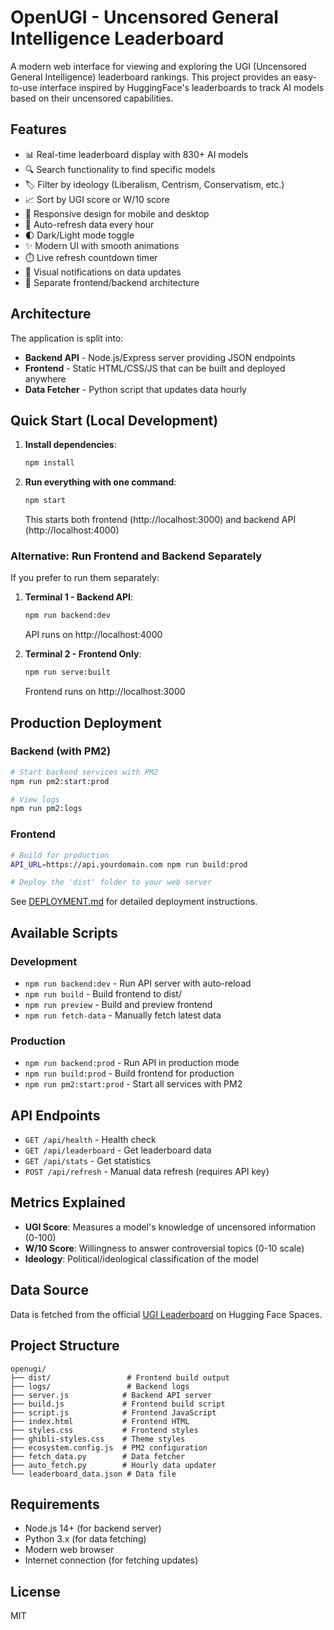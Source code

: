 # OpenUGI - Uncensored General Intelligence Leaderboard

A modern web interface for viewing and exploring the UGI (Uncensored General Intelligence) leaderboard rankings. This project provides an easy-to-use interface inspired by HuggingFace's leaderboards to track AI models based on their uncensored capabilities.

## Features

- 📊 Real-time leaderboard display with 830+ AI models
- 🔍 Search functionality to find specific models
- 🏷️ Filter by ideology (Liberalism, Centrism, Conservatism, etc.)
- 📈 Sort by UGI score or W/10 score
- 📱 Responsive design for mobile and desktop
- 🔄 Auto-refresh data every hour
- 🌓 Dark/Light mode toggle
- ✨ Modern UI with smooth animations
- ⏱️ Live refresh countdown timer
- 🔔 Visual notifications on data updates
- 🎯 Separate frontend/backend architecture

## Architecture

The application is split into:
- **Backend API** - Node.js/Express server providing JSON endpoints
- **Frontend** - Static HTML/CSS/JS that can be built and deployed anywhere
- **Data Fetcher** - Python script that updates data hourly

## Quick Start (Local Development)

1. **Install dependencies**:
   ```bash
   npm install
   ```

2. **Run everything with one command**:
   ```bash
   npm start
   ```
   This starts both frontend (http://localhost:3000) and backend API (http://localhost:4000)

### Alternative: Run Frontend and Backend Separately

If you prefer to run them separately:

1. **Terminal 1 - Backend API**:
   ```bash
   npm run backend:dev
   ```
   API runs on http://localhost:4000

2. **Terminal 2 - Frontend Only**:
   ```bash
   npm run serve:built
   ```
   Frontend runs on http://localhost:3000

## Production Deployment

### Backend (with PM2)
```bash
# Start backend services with PM2
npm run pm2:start:prod

# View logs
npm run pm2:logs
```

### Frontend
```bash
# Build for production
API_URL=https://api.yourdomain.com npm run build:prod

# Deploy the 'dist' folder to your web server
```

See [DEPLOYMENT.md](DEPLOYMENT.md) for detailed deployment instructions.

## Available Scripts

### Development
- `npm run backend:dev` - Run API server with auto-reload
- `npm run build` - Build frontend to dist/
- `npm run preview` - Build and preview frontend
- `npm run fetch-data` - Manually fetch latest data

### Production
- `npm run backend:prod` - Run API in production mode
- `npm run build:prod` - Build frontend for production
- `npm run pm2:start:prod` - Start all services with PM2

## API Endpoints

- `GET /api/health` - Health check
- `GET /api/leaderboard` - Get leaderboard data
- `GET /api/stats` - Get statistics
- `POST /api/refresh` - Manual data refresh (requires API key)

## Metrics Explained

- **UGI Score**: Measures a model's knowledge of uncensored information (0-100)
- **W/10 Score**: Willingness to answer controversial topics (0-10 scale)
- **Ideology**: Political/ideological classification of the model

## Data Source

Data is fetched from the official [UGI Leaderboard](https://huggingface.co/spaces/DontPlanToEnd/UGI-Leaderboard) on Hugging Face Spaces.

## Project Structure

```
openugi/
├── dist/                 # Frontend build output
├── logs/                 # Backend logs
├── server.js            # Backend API server
├── build.js             # Frontend build script
├── script.js            # Frontend JavaScript
├── index.html           # Frontend HTML
├── styles.css           # Frontend styles
├── ghibli-styles.css    # Theme styles
├── ecosystem.config.js  # PM2 configuration
├── fetch_data.py        # Data fetcher
├── auto_fetch.py        # Hourly data updater
└── leaderboard_data.json # Data file
```

## Requirements

- Node.js 14+ (for backend server)
- Python 3.x (for data fetching)
- Modern web browser
- Internet connection (for fetching updates)

## License

MIT
